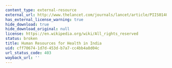 ```yaml
---
content_type: external-resource
external_url: http://www.thelancet.com/journals/lancet/article/PIIS0140-6736(10)61888-0
has_external_license_warning: true
hide_download: true
hide_download_original: null
license: https://en.wikipedia.org/wiki/All_rights_reserved
status: broken
title: Human Resources for Health in India
uid: cff70674-1d7d-453d-b7a7-cc4bb4a8d04c
url_status_code: 403
wayback_url: ''
---
```

